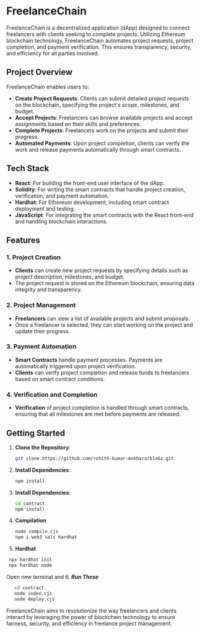 # FreelanceChain

FreelanceChain is a decentralized application (dApp) designed to connect freelancers with clients seeking to complete projects. Utilizing Ethereum blockchain technology, FreelanceChain automates project requests, project completion, and payment verification. This ensures transparency, security, and efficiency for all parties involved.

## Project Overview

FreelanceChain enables users to:
- **Create Project Requests**: Clients can submit detailed project requests on the blockchain, specifying the project's scope, milestones, and budget.
- **Accept Projects**: Freelancers can browse available projects and accept assignments based on their skills and preferences.
- **Complete Projects**: Freelancers work on the projects and submit their progress.
- **Automated Payments**: Upon project completion, clients can verify the work and release payments automatically through smart contracts.

## Tech Stack

- **React**: For building the front-end user interface of the dApp.
- **Solidity**: For writing the smart contracts that handle project creation, verification, and payment automation.
- **Hardhat**: For Ethereum development, including smart contract deployment and testing.
- **JavaScript**: For integrating the smart contracts with the React front-end and handling blockchain interactions.

## Features

### 1. Project Creation

- **Clients** can create new project requests by specifying details such as project description, milestones, and budget.
- The project request is stored on the Ethereum blockchain, ensuring data integrity and transparency.

### 2. Project Management

- **Freelancers** can view a list of available projects and submit proposals.
- Once a freelancer is selected, they can start working on the project and update their progress.

### 3. Payment Automation

- **Smart Contracts** handle payment processes. Payments are automatically triggered upon project verification.
- **Clients** can verify project completion and release funds to freelancers based on smart contract conditions.

### 4. Verification and Completion

- **Verification** of project completion is handled through smart contracts, ensuring that all milestones are met before payments are released.


## Getting Started

1. **Clone the Repository**:
   ```bash
   git clone https://github.com/rohith-kumar-mokhara/bloGz.git
   ```
2. **Install Dependencies**:
   ```bash
   npm install
   ```
3. **Install Dependencies**:
   ```bash
   cd contract
   npm install
   ```
4. **Compilation**
   ```bash
   node compile.cjs
   npm i web3 solc hardhat
   ```
5. **Hardhat**
  ```bash
   npx hardhat init
   npx hardhat node
  ```
Open new terminal and
6. ***Run These***
```bash
   cd contract
   node index.cjs
   node deploy.cjs
  ```



FreelanceChain aims to revolutionize the way freelancers and clients interact by leveraging the power of blockchain technology to ensure fairness, security, and efficiency in freelance project management.
